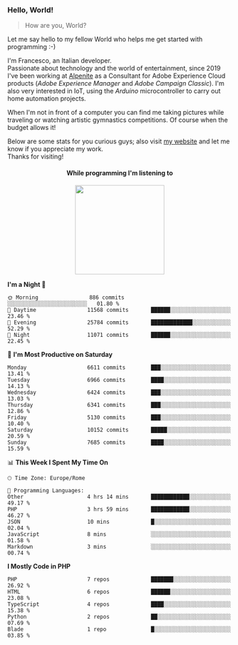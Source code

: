 ### Hello, World!

> How are you, World?

Let me say hello to my fellow World who helps me get started with programming :-)

I'm Francesco, an Italian developer.  
Passionate about technology and the world of entertainment, since 2019 I've been working at [Alpenite](https://www.alpenite.com) as a Consultant for Adobe Experience Cloud products (*Adobe Experience Manager* and *Adobe Campaign Classic*). I'm also very interested in IoT, using the *Arduino* microcontroller to carry out home automation projects.

When I'm not in front of a computer you can find me taking pictures while traveling or watching artistic gymnastics competitions. Of course when the budget allows it!

Below are some stats for you curious guys; also visit [my website](https://www.francescorega.eu) and let me know if you appreciate my work.  
Thanks for visiting!

<div align="center">
  <h4>While programming I'm listening to</h4>
  <a href="https://apps.francescorega.eu/now-playing/11147232609" target="_blank"><img src="https://apps.francescorega.eu/now-playing/11147232609" width="200"></a>
</div>

<!--START_SECTION:waka-->
**I'm a Night 🦉** 

```text
🌞 Morning                886 commits         ░░░░░░░░░░░░░░░░░░░░░░░░░   01.80 % 
🌆 Daytime                11568 commits       ██████░░░░░░░░░░░░░░░░░░░   23.46 % 
🌃 Evening                25784 commits       █████████████░░░░░░░░░░░░   52.29 % 
🌙 Night                  11071 commits       ██████░░░░░░░░░░░░░░░░░░░   22.45 % 
```
📅 **I'm Most Productive on Saturday** 

```text
Monday                   6611 commits        ███░░░░░░░░░░░░░░░░░░░░░░   13.41 % 
Tuesday                  6966 commits        ████░░░░░░░░░░░░░░░░░░░░░   14.13 % 
Wednesday                6424 commits        ███░░░░░░░░░░░░░░░░░░░░░░   13.03 % 
Thursday                 6341 commits        ███░░░░░░░░░░░░░░░░░░░░░░   12.86 % 
Friday                   5130 commits        ███░░░░░░░░░░░░░░░░░░░░░░   10.40 % 
Saturday                 10152 commits       █████░░░░░░░░░░░░░░░░░░░░   20.59 % 
Sunday                   7685 commits        ████░░░░░░░░░░░░░░░░░░░░░   15.59 % 
```


📊 **This Week I Spent My Time On** 

```text
🕑︎ Time Zone: Europe/Rome

💬 Programming Languages: 
Other                    4 hrs 14 mins       ████████████░░░░░░░░░░░░░   49.17 % 
PHP                      3 hrs 59 mins       ████████████░░░░░░░░░░░░░   46.27 % 
JSON                     10 mins             █░░░░░░░░░░░░░░░░░░░░░░░░   02.04 % 
JavaScript               8 mins              ░░░░░░░░░░░░░░░░░░░░░░░░░   01.58 % 
Markdown                 3 mins              ░░░░░░░░░░░░░░░░░░░░░░░░░   00.74 % 
```

**I Mostly Code in PHP** 

```text
PHP                      7 repos             ███████░░░░░░░░░░░░░░░░░░   26.92 % 
HTML                     6 repos             ██████░░░░░░░░░░░░░░░░░░░   23.08 % 
TypeScript               4 repos             ████░░░░░░░░░░░░░░░░░░░░░   15.38 % 
Python                   2 repos             ██░░░░░░░░░░░░░░░░░░░░░░░   07.69 % 
Blade                    1 repo              █░░░░░░░░░░░░░░░░░░░░░░░░   03.85 % 
```




<!--END_SECTION:waka-->

